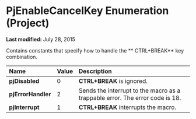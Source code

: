
# PjEnableCancelKey Enumeration (Project)

 **Last modified:** July 28, 2015

Contains constants that specify how to handle the ** CTRL+BREAK** key combination.


|**Name**|**Value**|**Description**|
|:-----|:-----|:-----|
| **pjDisabled**|0| **CTRL+BREAK** is ignored.|
| **pjErrorHandler**|2|Sends the interrupt to the macro as a trappable error. The error code is 18.|
| **pjInterrupt**|1| **CTRL+BREAK** interrupts the macro.|

